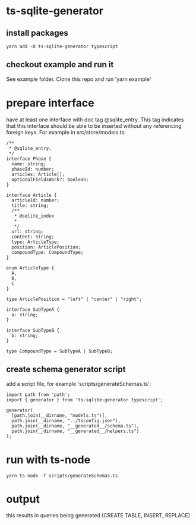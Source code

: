 # ts-sqlite-generator

## install packages
```
yarn add -D ts-sqlite-generator typescript 
```

## checkout example and run it
See example folder.
Clone this repo and run 'yarn example'

# prepare interface
have at least one interface with doc tag @sqlite_entry.
This tag indicates that this interface should be able to be inserted without any referencing foreign keys.
For example in src/store/models.ts:
```
/**
 * @sqlite_entry.
 */
interface Phase {
  name: string;
  phaseId: number;
  articles: Article[];
  optionalFieldsWork?: boolean;
}

interface Article {
  articleId: number;
  title: string;
  /**
   * @sqlite_index
   *
   */
  url: string;
  content: string;
  type: ArticleType;
  position: ArticlePosition;
  compoundType: CompoundType;
}

enum ArticleType {
  A,
  B,
  C
}

type ArticlePosition = "left" | "center" | "right";

interface SubTypeA {
  a: string;
}

interface SubTypeB {
  b: string;
}

type CompoundType = SubTypeA | SubTypeB;

```


## create schema generator script 

add a script file, for example 'scripts/generateSchemas.ts':
```
import path from 'path';
import { generator } from 'ts-sqlite-generator typescript';

generator(
  [path.join(__dirname, "models.ts")],
  path.join(__dirname, "../tsconfig.json"),
  path.join(__dirname, "__generated__/schema.ts"),
  path.join(__dirname, "__generated__/helpers.ts")
);
```

# run with ts-node
```
yarn ts-node -T scripts/generateSchemas.ts
```

# output
this results in queries being generated (CREATE TABLE, INSERT, REPLACE)